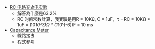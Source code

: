 * [RC 电路充放电实验](https://atommann.github.io/learn/rc-circuit/rc-circuit.html)
    * 解答為什麼是63.2%
    * RC 时间常数計算，我實驗是用R = 10KΩ, C = 1uF，τ = RC = 10KΩ * 1uF = (10*10^3)Ω * (1*10^(-6))F = 10 ms
* [Capacitance Meter](https://www.arduino.cc/en/Tutorial/CapacitanceMeter)
    * 線路接法
    * 程式參考
